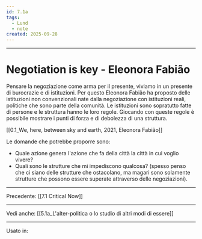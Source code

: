 ```yaml
---
id: 7.1a
tags:
  - Lund
  - note
created: 2025-09-28
---
```

---

# Negotiation is key - Eleonora Fabião

Pensare la negoziazione come arma per il presente, viviamo in un presente di burocrazie e di istituzioni. Per questo Eleonora Fabião ha proposto delle istituzioni non convenzionali nate dalla negoziazione con istituzioni reali, politiche che sono parte della comunità.
Le istituzioni sono sopratutto fatte di persone e le struttura hanno le loro regole. Giocando con queste regole è possibile mostrare i punti di forza e di debolezza di una struttura.

[[0.1_We, here, between sky and earth, 2021, Eleonora Fabião]]

Le domande che potrebbe proporre sono:
- Quale azione genera l'azione che fa della città la città in cui voglio vivere?
- Quali sono le strutture che mi impediscono qualcosa? (spesso penso che ci siano delle strutture che ostacolano, ma magari sono solamente strutture che possono essere superate attraverso delle negoziazioni).

> 

---
Precedente:
[[7.1 Critical Now]]

---

Vedi anche:
[[5.1a_L'alter-politica o lo studio di altri modi di essere]]


---
Usato in: